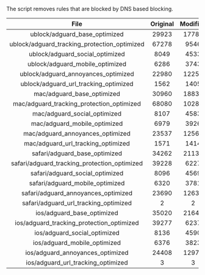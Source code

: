 The script removes rules that are blocked by DNS based blocking.


| File | Original | Modified |
|:----:|:-----:|:-----:|
| ublock/adguard_base_optimized | 29923 | 17784 |
| ublock/adguard_tracking_protection_optimized | 67278 | 9546 |
| ublock/adguard_social_optimized | 8049 | 4533 |
| ublock/adguard_mobile_optimized | 6286 | 3743 |
| ublock/adguard_annoyances_optimized | 22980 | 12250 |
| ublock/adguard_url_tracking_optimized | 1562 | 1405 |
| mac/adguard_base_optimized | 30960 | 18831 |
| mac/adguard_tracking_protection_optimized | 68080 | 10280 |
| mac/adguard_social_optimized | 8107 | 4583 |
| mac/adguard_mobile_optimized | 6979 | 3926 |
| mac/adguard_annoyances_optimized | 23537 | 12560 |
| mac/adguard_url_tracking_optimized | 1571 | 1414 |
| safari/adguard_base_optimized | 34262 | 21135 |
| safari/adguard_tracking_protection_optimized | 39228 | 6227 |
| safari/adguard_social_optimized | 8096 | 4569 |
| safari/adguard_mobile_optimized | 6320 | 3781 |
| safari/adguard_annoyances_optimized | 23690 | 12637 |
| safari/adguard_url_tracking_optimized | 2 | 2 |
| ios/adguard_base_optimized | 35020 | 21646 |
| ios/adguard_tracking_protection_optimized | 39277 | 6237 |
| ios/adguard_social_optimized | 8136 | 4590 |
| ios/adguard_mobile_optimized | 6376 | 3823 |
| ios/adguard_annoyances_optimized | 24408 | 12974 |
| ios/adguard_url_tracking_optimized | 3 | 3 |